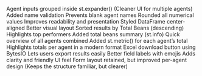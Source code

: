 Agent inputs grouped inside st.expander()	(Cleaner UI for multiple agents)
Added name validation	Prevents blank agent names
Rounded all numerical values	Improves readability and presentation
Styled DataFrame center-aligned	Better visual layout
Sorted results by Total Beans (descending)	Highlights top performers
Added total beans summary (st.info)	Quick overview of all agents combined
Added st.metric() for each agent’s total	Highlights totals per agent in a modern format
Excel download button using BytesIO	Lets users export results easily
Better field labels with emojis	Adds clarity and friendly UI feel
Form layout retained, but improved per-agent design (Keeps the structure familiar, but clearer)

